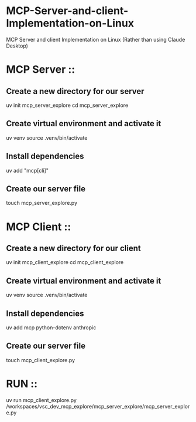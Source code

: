 # MCP-Server-and-client-Implementation-on-Linux
MCP Server and client Implementation on Linux (Rather than using Claude Desktop)

# MCP Server ::


## Create a new directory for our server 
uv init mcp_server_explore
cd mcp_server_explore

## Create virtual environment and activate it
uv venv
source .venv/bin/activate

## Install dependencies
uv add "mcp[cli]" 

## Create our server file
touch mcp_server_explore.py


# MCP Client ::


## Create a new directory for our client 
uv init mcp_client_explore
cd mcp_client_explore

## Create virtual environment and activate it
uv venv
source .venv/bin/activate

## Install dependencies
uv add mcp python-dotenv anthropic

## Create our server file
touch mcp_client_explore.py


# RUN  ::
uv run mcp_client_explore.py /workspaces/vsc_dev_mcp_explore/mcp_server_explore/mcp_server_explore.py 
